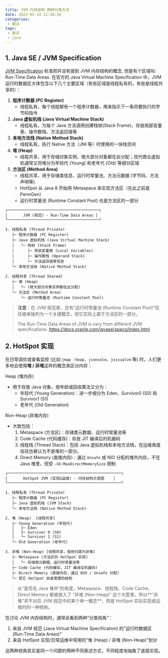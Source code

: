 ```yaml
---
title: JVM 内存结构 两种分类方式
date: 2023-05-14 21:50:26
categories:
 - 面试
tags:
 - 面试
 - java
---
```


## 1. Java SE / JVM Specification

[JVM Specification](https://docs.oracle.com/javase/specs/jvms/se8/html/jvms-2.html) 标准把并没有提到 JVM 内存结构的概念, 但是有个区域叫: Run-Time Data Areas. 在官方的 Java Virtual Machine Specification 中，JVM 运行时数据区大体包含以下几个主要区域（有些区域是线程私有的，有些是线程共享的）：

1. **程序计数器 (PC Register)**
   - 线程私有，每个线程都有一个程序计数器，用来指示下一条将要执行的字节码指令
2. **Java 虚拟机栈 (Java Virtual Machine Stack)**
   - 线程私有，为每个 Java 方法调用创建栈帧(Stack Frame)，存放局部变量表、操作数栈、方法返回值等
3. **本地方法栈 (Native Method Stack)**
   - 线程私有，执行 Native 方法（JNI 等）时使用的一块栈空间
4. **堆 (Heap)**
   - 线程共享，用于存储对象实例，绝大部分对象都在此分配；现代商业虚拟机通常又将堆分为年轻代 (Young) 和老年代 (Old) 等细分区域
5. **方法区 (Method Area)**
   - 线程共享，用于存储类信息、运行时常量池、方法元数据 (字节码、方法声明等)
   - HotSpot 从 Java 8 开始用 Metaspace 来实现方法区（在此之前是 PermGen）
   - 运行时常量池 (Runtime Constant Pool) 也是方法区的一部分

```
┌─────────────────────────────────────────┐
│       JVM (规范) - Run-Time Data Areas │
└─────────────────────────────────────────┘
                  
1. 线程私有 (Thread Private)
   ├─ 程序计数器 (PC Register)
   ├─ Java 虚拟机栈 (Java Virtual Machine Stack)
   │   └─ 栈帧 (Stack Frame)
   │      ├─ 局部变量表 (Local Variables)
   │      ├─ 操作数栈 (Operand Stack)
   │      └─ 方法返回值等信息
   └─ 本地方法栈 (Native Method Stack)

2. 线程共享 (Thread Shared)
   ├─ 堆 (Heap)
   │   └─ (绝大部分对象实例都在此分配)
   └─ 方法区 (Method Area)
       └─ 运行时常量池 (Runtime Constant Pool)
```

> **注意**：在 JVM 规范里，还有“运行时常量池 (Runtime Constant Pool)”往往被单独列为一个关键概念，但它实际上属于方法区的一部分。
>
> The Run-Time Data Areas of JVM is vary from different JVM specifications. https://docs.oracle.com/javase/specs/index.html

## 2. HotSpot 实现

在日常调优或查看监控 (比如 `jmap -heap`、`jconsole`、`jvisualvm` 等) 时，人们更多地会使用**堆 / 非堆**这样的概念来区分内存：

Heap (堆内存)

- 用于存放 Java 对象，按年龄或回收算法又分为：
  - 年轻代 (Young Generation)：进一步细分为 Eden、Survivor0 (S0) 和 Survivor1 (S1)
  - 老年代 (Old Generation)

Non-Heap (非堆内存)

- 大致包括：
  1. Metaspace (方法区)：存储类元数据、运行时常量池等
  2. Code Cache (代码缓存)：存放 JIT 编译后的机器码
  3. 线程栈 (Thread Stack)：包括 Java 虚拟机栈和本地方法栈，在运维角度往往也被认为不是堆的一部分。
  4. Direct Memory (直接内存)：通过 `Unsafe` 或 NIO 分配的堆外内存，不在 Java 堆里，但受 `-XX:MaxDirectMemorySize` 限制

```
┌───────────────────────────────────────────────────┐
│       HotSpot JVM (实现&运维) - 内存结构示意图    │
└───────────────────────────────────────────────────┘

1. 线程私有 (Thread Private)
   ├─ 程序计数器 (PC Register)
   ├─ Java 虚拟机栈 (JVM Stack)
   └─ 本地方法栈 (Native Method Stack)
   
2. 堆 (Heap)  [线程共享]
   ├─ Young Generation (年轻代)
   │   ├─ Eden
   │   ├─ Survivor 0 (S0)
   │   └─ Survivor 1 (S1)
   └─ Old Generation (老年代)

3. 非堆 (Non-Heap) [线程共享，笼统归类为非堆]
   ├─ Metaspace (方法区的 HotSpot 实现)
   │   └─ 存储类元数据、运行时常量池等
   ├─ Code Cache (代码缓存，JIT 编译后机器码)
   ├─ Direct Memory (直接内存，通过 NIO / Unsafe 分配)
   └─ 其它 HotSpot 自身管理的结构
```

> 从“是否在 Java 堆中”的角度，Metaspace、线程栈、Code Cache、Direct Memory 都被放入了 “非堆 (Non-Heap)” 这个大筐里。所以**“非堆”并不对应 JVM 规范中的某个单一概念**，而是 HotSpot 实际实现或运维时的一种统称。

在讨论 JVM 内存结构时，通常会看到两种“分类视角”：

1. 来自 JVM 规范 (Java Virtual Machine Specification) 的“运行时数据区 (Run-Time Data Areas)”
2. 来自 HotSpot 实现/日常运维中常用的“堆 (Heap) / 非堆 (Non-Heap)”划分

这两种视角其实是同一个问题的两种不同表述方式，不同程度地抽象了底层实现。

